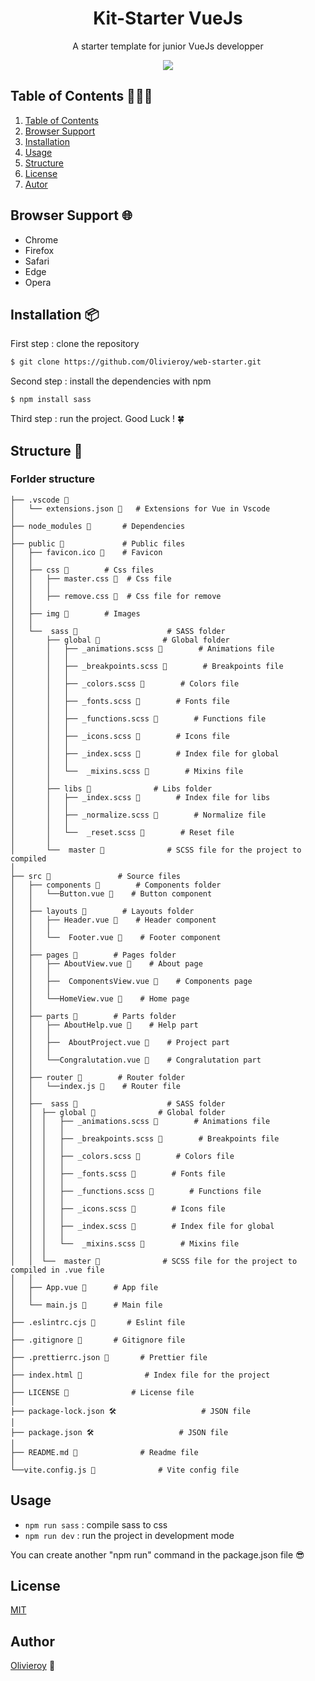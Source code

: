 <div align="center">
    <h1> Kit-Starter VueJs </h1>
    <p> A starter template for junior VueJs developper </p>
    <img src="https://cdn.discordapp.com/attachments/954117377593868331/1047879287275012176/kit-starter.png">
</div>

## Table of Contents 👨🏻‍🏫

1. [Table of Contents](#table-of-contents-👨🏻‍🏫)
2. [Browser Support](#browser-support-🌐)
3. [Installation](#installation-📦)
4. [Usage](#usage)
5. [Structure](#structure-🔨)
6. [License](#license-📜)
7. [Autor](#autor)


## Browser Support 🌐
- Chrome
- Firefox
- Safari
- Edge
- Opera

## Installation 📦
First step : clone the repository

```sh
$ git clone https://github.com/Olivieroy/web-starter.git
```

Second step : install the dependencies with npm

```sh
$ npm install sass
```

Third step : run the project.
Good Luck ! 🍀

## Structure 🔨

### Forlder structure

```
├── .vscode 📁 
│   └── extensions.json 📄   # Extensions for Vue in Vscode
│
├── node_modules 📁       # Dependencies
│
├── public 📁             # Public files
│   ├── favicon.ico 📄    # Favicon
│   │
│   ├── css 📁        # Css files
│   │   ├── master.css 📄  # Css file
│   │   │
│   │   ├── remove.css 📄  # Css file for remove
│   │
│   ├── img 📁        # Images
│   │
│   └──  sass 📁                    # SASS folder
│       ├── global 📁              # Global folder
│       │   ├── _animations.scss 📄        # Animations file
│       │   │
│       │   ├── _breakpoints.scss 📄        # Breakpoints file
│       │   │
│       │   ├── _colors.scss 📄        # Colors file
│       │   │
│       │   ├── _fonts.scss 📄        # Fonts file
│       │   │
│       │   ├── _functions.scss 📄        # Functions file
│       │   │
│       │   ├── _icons.scss 📄        # Icons file
│       │   │
│       │   ├── _index.scss 📄        # Index file for global
│       │   │
│       │   └──  _mixins.scss 📄        # Mixins file
│       │
│       ├── libs 📁              # Libs folder
│       │   ├── _index.scss 📄        # Index file for libs
│       │   │
│       │   ├── _normalize.scss 📄        # Normalize file
│       │   │
│       │   └──  _reset.scss 📄        # Reset file
│       │
│       └──  master 📄              # SCSS file for the project to compiled 
│
├── src 📁               # Source files
│   ├── components 📁        # Components folder
│   │   └──Button.vue 📄    # Button component
│   │
│   ├── layouts 📁        # Layouts folder
│   │   ├── Header.vue 📄    # Header component
│   │   │
│   │   └──  Footer.vue 📄    # Footer component
│   │
│   ├── pages 📁        # Pages folder
│   │   ├── AboutView.vue 📄    # About page
│   │   │
│   │   ├──  ComponentsView.vue 📄    # Components page
│   │   │
│   │   └──HomeView.vue 📄    # Home page
│   │
│   ├── parts 📁        # Parts folder
│   │   ├── AboutHelp.vue 📄    # Help part
│   │   │
│   │   ├──  AboutProject.vue 📄    # Project part
│   │   │
│   │   └──Congralutation.vue 📄    # Congralutation part
│   │
│   ├── router 📁        # Router folder
│   │   └──index.js 📄    # Router file
│   │
│   ├──  sass 📁                    # SASS folder
│   │  ├── global 📁              # Global folder
│   │  │   ├── _animations.scss 📄        # Animations file
│   │  │   │
│   │  │   ├── _breakpoints.scss 📄        # Breakpoints file
│   │  │   │
│   │  │   ├── _colors.scss 📄        # Colors file
│   │  │   │
│   │  │   ├── _fonts.scss 📄        # Fonts file
│   │  │   │
│   │  │   ├── _functions.scss 📄        # Functions file
│   │  │   │
│   │  │   ├── _icons.scss 📄        # Icons file
│   │  │   │
│   │  │   ├── _index.scss 📄        # Index file for global
│   │  │   │
│   │  │   └──  _mixins.scss 📄        # Mixins file
│   │  │
│   │  └──  master 📄              # SCSS file for the project to compiled in .vue file
│   │
│   ├── App.vue 📄      # App file
│   │
│   └── main.js 📄      # Main file
│
├── .eslintrc.cjs 📄       # Eslint file
│
├── .gitignore 📄       # Gitignore file
│
├── .prettierrc.json 📄       # Prettier file
│
├── index.html 📄              # Index file for the project
│
├── LICENSE 📄              # License file
│
├── package-lock.json 🛠                   # JSON file 
│
├── package.json 🛠                   # JSON file
│
├── README.md 📄              # Readme file
│
└──vite.config.js 📄              # Vite config file
```





## Usage
- `npm run sass` : compile sass to css 
- `npm run dev` : run the project in development mode
<p> You can create another "npm run" command in the package.json file 😎 </p>

## License
[MIT](https://github.com/Olivieroy/web-starter/LICENSE.) 

## Author
[Olivieroy](https://olivieroy.fr) 🧢
